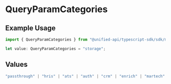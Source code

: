 # QueryParamCategories

## Example Usage

```typescript
import { QueryParamCategories } from "@unified-api/typescript-sdk/sdk/models/operations";

let value: QueryParamCategories = "storage";
```

## Values

```typescript
"passthrough" | "hris" | "ats" | "auth" | "crm" | "enrich" | "martech" | "ticketing" | "uc" | "accounting" | "storage" | "commerce" | "payment" | "genai" | "messaging" | "kms" | "task" | "scim"
```